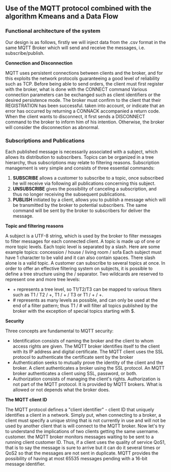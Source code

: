 ## Use of the MQTT protocol combined with the algorithm Kmeans and a Data Flow

### Functional architecture of the system
Our design is as follows, firstly we will inject data from the
.csv format in the same MQTT Broker which will send and receive the messages, i.e.
subscribe/publish.

**Connection and Disconnection**

MQTT uses persistent connections between clients and the broker, and for this exploits the
network protocols guaranteeing a good level of reliability such as TCP.
Before being able to send orders, the client must first register with the broker,
what is done with the CONNECT command
Various connection parameters can be exchanged such as client identifiers or the
desired persistence mode. The broker must confirm to the client that their REGISTRATION has been successful.
taken into account, or indicate that an error has occurred by returning a CONNACK accompanied
a return code.
When the client wants to disconnect, it first sends a DISCONNECT command to the
broker to inform him of his intention. Otherwise, the broker will consider the
disconnection as abnormal.

### Subscriptions and Publications
Each published message is necessarily associated with a subject, which allows its distribution to
subscribers. Topics can be organized in a tree hierarchy, thus subscriptions
may relate to filtering reasons. Subscription management is very simple and consists of
three essential commands:
1. **SUBSCRIBE** allows a customer to subscribe to a topic, once subscribed he will receive via
following all publications concerning this subject.
2. **UNSUBSCRIBE** gives the possibility of canceling a subscription, and thus no longer receiving the
subsequent publications.
3. **PUBLISH** initiated by a client, allows you to publish a message which will be transmitted by the broker
to potential subscribers. The same command will be sent by the broker to subscribers for
deliver the message.

**Topic and filtering reasons**

A subject is a UTF-8 string, which is used by the broker to filter messages to filter
messages for each connected client. A topic is made up of one or more topic levels.
Each topic level is separated by a slash. Here are some example topics:
concession / house / living room / sofa
Each subject must have 1 character to be valid and it can also contain spaces. There
slash alone is a valid topic. A customer can subscribe to several topics at once.
In order to offer an effective filtering system on subjects, it is possible to define a
tree structure using the / separator.
Two wildcards are reserved to represent one and more tree levels:
- \+ represents a tree level, so T1/T2/T3 can be mapped to
various filters such as T1 / T2 / +, T1 / + / T3 or T1 / + / +.
- \# represents as many levels as possible, and can only be used at the end of a filter pattern;
thus T1 / # will filter all topics published by the broker with the exception of special topics
starting with $.

**Security**

Three concepts are fundamental to MQTT security:
- Identification consists of naming the broker and the client to whom access rights are given.
The MQTT broker identifies itself to the client with its IP address and digital certificate.
The MQTT client uses the SSL protocol to authenticate the certificate sent by the broker
- Authentication seeks to mutually prove the identity of the client and the broker. A
client authenticates a broker using the SSL protocol. An MQTT broker authenticates a
client using SSL, password, or both.
- Authorization consists of managing the client's rights. Authorization is not part of the
MQTT protocol. It is provided by MQTT brokers. What is allowed or not depends
what the broker does.

**The MQTT client ID**

The MQTT protocol defines a "client identifier" - client ID that uniquely identifies a
client in a network. Simply put, when connecting to a broker, a client must specify
a unique string that is not currently in use and will not be used by another client that is
will connect to the MQTT broker.
Now let's try to understand the implications of two clients getting the same username.
customer. the MQTT broker monitors messages waiting to be sent to a running client
customer ID. Thus, if a client uses the quality of service QoS1, that is to say the message is
sure to arrive but it can do it several times or QoS2 so that the messages are not
sent in duplicate. MQTT provides the possibility of having at most 65535 messages pending with a
16-bit message identifier.
